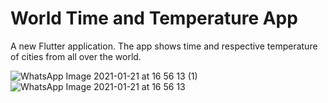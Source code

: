 # World Time and Temperature App

A new Flutter application.
The app shows time and respective temperature of cities
from all over the world.

![WhatsApp Image 2021-01-21 at 16 56 13 (1)](https://user-images.githubusercontent.com/67534990/105345344-2a0f3480-5c0a-11eb-9d5a-de456eb72594.jpeg)
![WhatsApp Image 2021-01-21 at 16 56 13](https://user-images.githubusercontent.com/67534990/105345546-68a4ef00-5c0a-11eb-98c7-1fa039dafb65.jpeg)
